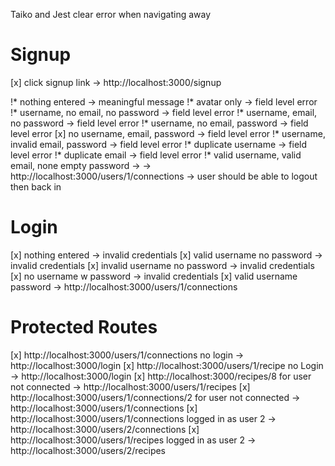 Taiko and Jest
clear error when navigating away

# Signup
  [x] click signup link
    -> http://localhost:3000/signup

  !* nothing entered ->
    meaningful message
  !* avatar only ->
    field level error
  !* username, no email, no password ->
    field level error
  !* username, email, no password ->
    field level error
  !* username, no email, password ->
    field level error
  [x] no username, email, password ->
    field level error
  !* username, invalid email, password ->
    field level error
  !* duplicate username ->
    field level error
  !* duplicate email ->
    field level error
  !* valid username, valid email, none empty password ->
    -> http://localhost:3000/users/1/connections
    -> user should be able to logout then back in

# Login
  [x] nothing entered
    -> invalid credentials
  [x] valid username no password
    -> invalid credentials
  [x] invalid username no password
    -> invalid credentials
  [x] no username w password
    -> invalid credentials
  [x] valid username password
    -> http://localhost:3000/users/1/connections

# Protected Routes
[x] http://localhost:3000/users/1/connections no login
  -> http://localhost:3000/login
[x] http://localhost:3000/users/1/recipe no Login
  -> http://localhost:3000/login
[x] http://localhost:3000/recipes/8 for user not connected
  -> http://localhost:3000/users/1/recipes
[x] http://localhost:3000/users/1/connections/2 for user not connected
  -> http://localhost:3000/users/1/connections
[x] http://localhost:3000/users/1/connections logged in as user 2
  -> http://localhost:3000/users/2/connections
[x] http://localhost:3000/users/1/recipes logged in as user 2
  -> http://localhost:3000/users/2/recipes
